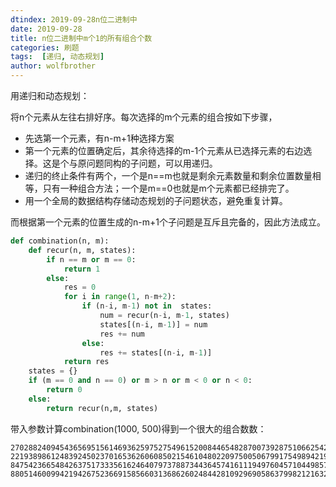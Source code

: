 ```yaml
---
dtindex: 2019-09-28n位二进制中
date: 2019-09-28
title: n位二进制中m个1的所有组合个数
categories: 刷题
tags:  [递归, 动态规划]
author: wolfbrother  
---
```


用递归和动态规划：

将n个元素从左往右排好序。每次选择的m个元素的组合按如下步骤，

+ 先选第一个元素，有n-m+1种选择方案
+ 第一个元素的位置确定后，其余待选择的m-1个元素从已选择元素的右边选择。这是个与原问题同构的子问题，可以用递归。
+ 递归的终止条件有两个，一个是n==m也就是剩余元素数量和剩余位置数量相等，只有一种组合方法；一个是m==0也就是m个元素都已经排完了。
+ 用一个全局的数据结构存储动态规划的子问题状态，避免重复计算。

而根据第一个元素的位置生成的n-m+1个子问题是互斥且完备的，因此方法成立。

```python
def combination(n, m):
    def recur(n, m, states):
        if n == m or m == 0:
            return 1
        else:
            res = 0
            for i in range(1, n-m+2):
                if (n-i, m-1) not in  states:
                    num = recur(n-i, m-1, states)
                    states[(n-i, m-1)] = num
                    res += num
                else:
                    res += states[(n-i, m-1)]
            return res
    states = {}
    if (m == 0 and n == 0) or m > n or m < 0 or n < 0:
        return 0
    else:
        return recur(n,m, states)
```



带入参数计算combination(1000, 500)得到一个很大的组合数数：

```
2702882409454365695156146936259752754961520084465482870073928751066254287055
2219389861248392450237016536260608502154610480220975005067991754989421969951
8475423665484263751733356162464079737887344364574161119497604571044985756287
880514600994219426752366915856603136862602484428109296905863799821216320
```
